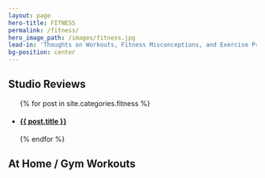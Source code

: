 ```yaml
---
layout: page
hero-title: FITNESS
permalink: /fitness/
hero_image_path: /images/fitness.jpg
lead-in: 'Thoughts on Workouts, Fitness Misconceptions, and Exercise Programs'
bg-position: center
---
```


<div class="container default">
  <h2 class="editable trafalgar text-center editable">Studio Reviews</h2>
  <div blog-gallery="many">
    <ul>  
    {% for post in site.categories.fitness %}
      <a href="{{ post.url }}" class="hvr-grow"><li class="fitness invert">
      <div class="preview" style="background-position: center {{ post.image-position }}; background-image: url('{{ post.main_image_path }}')">
      </div>
        <h4 class="pica">{{ post.title }}</h4>
        <i class="fa fa-chevron-right" aria-hidden="true"></i>
      </li>
      </a>
    {% endfor %}
    </ul>
  <div class="container default">
  <h2 class="editable trafalgar text-center editable">At Home / Gym Workouts</h2>
  <div blog-gallery="many">
  </div>
</div>
